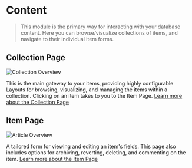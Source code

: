 # Content

> This module is the primary way for interacting with your database content. Here you can browse/visualize collections
> of items, and navigate to their individual item forms.

## Collection Page

![Collection Overview](https://cdn.directus.io/docs/v9/app-guide/content/content/collection-page-20220215A.webp)

This is the main gateway to your items, providing highly configurable Layouts for browsing, visualizing, and managing
the items within a collection. Clicking on an item takes to you to the Item Page.
[Learn more about the Collection Page](/getting-started/glossary/#collections)

## Item Page

![Article Overview](https://cdn.directus.io/docs/v9/app-guide/content/content/item-page-20220215A.webp)

A tailored form for viewing and editing an item's fields. This page also includes options for archiving, reverting,
deleting, and commenting on the item. [Learn more about the Item Page](/getting-started/glossary/#items)
